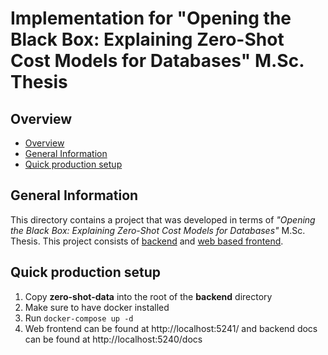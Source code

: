 # Implementation for "Opening the Black Box: Explaining Zero-Shot Cost Models for Databases" M.Sc. Thesis

## Overview

- [Overview](#overview)
- [General Information](#general-information)
- [Quick production setup](#quick-production-setup)

## General Information

This directory contains a project that was developed in terms of *"Opening the Black Box: Explaining Zero-Shot Cost Models for Databases"* M.Sc. Thesis. This project consists of [backend](./backend/) and [web based frontend](./web/).


## Quick production setup

1. Copy **zero-shot-data** into the root of the **backend** directory
2. Make sure to have docker installed
3. Run `docker-compose up -d`
4. Web frontend can be found at http://localhost:5241/ and backend docs can be found at http://localhost:5240/docs